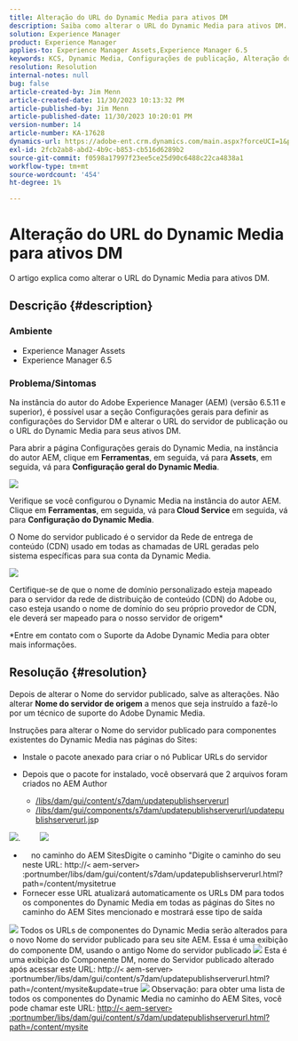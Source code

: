 ```yaml
---
title: Alteração do URL do Dynamic Media para ativos DM
description: Saiba como alterar o URL do Dynamic Media para ativos DM.
solution: Experience Manager
product: Experience Manager
applies-to: Experience Manager Assets,Experience Manager 6.5
keywords: KCS, Dynamic Media, Configurações de publicação, Alteração do URL DM
resolution: Resolution
internal-notes: null
bug: false
article-created-by: Jim Menn
article-created-date: 11/30/2023 10:13:32 PM
article-published-by: Jim Menn
article-published-date: 11/30/2023 10:20:01 PM
version-number: 14
article-number: KA-17628
dynamics-url: https://adobe-ent.crm.dynamics.com/main.aspx?forceUCI=1&pagetype=entityrecord&etn=knowledgearticle&id=0ec551ae-cd8f-ee11-8179-6045bd006268
exl-id: 2fcb2ab8-abd2-4b9c-b853-cb516d6289b2
source-git-commit: f0598a17997f23ee5ce25d90c6488c22ca4838a1
workflow-type: tm+mt
source-wordcount: '454'
ht-degree: 1%

---
```


# Alteração do URL do Dynamic Media para ativos DM


O artigo explica como alterar o URL do Dynamic Media para ativos DM.

## Descrição {#description}


### Ambiente

- Experience Manager Assets
- Experience Manager 6.5



### Problema/Sintomas


Na instância do autor do Adobe Experience Manager (AEM) (versão 6.5.11 e superior), é possível usar a seção Configurações gerais para definir as configurações do Servidor DM e alterar o URL do servidor de publicação ou o URL do Dynamic Media para seus ativos DM.

Para abrir a página Configurações gerais do Dynamic Media, na instância do autor AEM, clique em <b>Ferramentas</b>, em seguida, vá para <b>Assets</b>, em seguida, vá para <b>Configuração geral do Dynamic Media</b>.

![](assets/___12c551ae-cd8f-ee11-8179-6045bd006268___.png)

Verifique se você configurou o Dynamic Media na instância do autor AEM. Clique em <b>Ferramentas</b>, em seguida, vá para<b> Cloud Service</b> em seguida, vá para <b>Configuração do Dynamic Media</b>.

O Nome do servidor publicado é o servidor da Rede de entrega de conteúdo (CDN) usado em todas as chamadas de URL geradas pelo sistema específicas para sua conta da Dynamic Media.

![](assets/___16c551ae-cd8f-ee11-8179-6045bd006268___.png)

Certifique-se de que o nome de domínio personalizado esteja mapeado para o servidor da rede de distribuição de conteúdo (CDN) do Adobe ou, caso esteja usando o nome de domínio do seu próprio provedor de CDN, ele deverá ser mapeado para o nosso servidor de origem\*

\*Entre em contato com o Suporte da Adobe Dynamic Media para obter mais informações.


## Resolução {#resolution}


Depois de alterar o Nome do servidor publicado, salve as alterações. Não alterar <b>Nome do servidor de origem</b> a menos que seja instruído a fazê-lo por um técnico de suporte do Adobe Dynamic Media.

Instruções para alterar o Nome do servidor publicado para componentes existentes do Dynamic Media nas páginas do Sites:

- Instale o pacote anexado para criar o nó Publicar URLs do servidor
- Depois que o pacote for instalado, você observará que 2 arquivos foram criados no AEM Author

   - [/libs/dam/gui/content/s7dam/updatepublishserverurl](http://vgaur-wx-1:4502/crx/de/index.jsp#/crx.default/jcr%3aroot/libs/dam/gui/content/s7dam/updatepublishserverurl "Caminho da exibição no CRXDE Lite")
   - [/libs/dam/gui/components/s7dam/updatepublishserverurl/updatepublishserverurl.js](http://vgaur-wx-1:4502/crx/de/index.jsp#/crx.default/jcr%3aroot/libs/dam/gui/components/s7dam/updatepublishserverurl/updatepublishserverurl.jsp "Caminho da exibição no CRXDE Lite")p


![](assets/d326656d-3f49-ec11-8c62-000d3a5cbc3f.png).         ![](assets/20fc6673-3f49-ec11-8c62-000d3a5cbc3f.png)

- &#x200B;&#x200B;&#x200B; &#x200B; &#x200B; &#x200B; &#x200B;no caminho do AEM SitesDigite o caminho &quot;Digite o caminho do seu neste URL: http://`<` aem-server`>` :portnumber/libs/dam/gui/content/s7dam/updatepublishserverurl.html?path=/content/mysite&#x200B; &#x200B; &#x200B; &#x200B; &#x200B;true&#x200B; &#x200B;
- Fornecer esse URL atualizará automaticamente os URLs DM para todos os componentes do Dynamic Media em todas as páginas do Sites no caminho do AEM Sites mencionado e mostrará esse tipo de saída


![](assets/12ef597f-3f49-ec11-8c62-000d3a5cbc3f.png)
Todos os URLs de componentes do Dynamic Media serão alterados para o novo Nome do servidor publicado para seu site AEM.
Essa é uma exibição do componente DM, usando o antigo Nome do servidor publicado
![](assets/59f64ca5-4049-ec11-8c62-000d3a5cbc3f.png)
Esta é uma exibição do Componente DM, nome do Servidor publicado alterado após acessar este URL: http://`<` aem-server`>` :portnumber/libs/dam/gui/content/s7dam/updatepublishserverurl.html?path=/content/mysite&amp;update=true
![](assets/7a7449b1-4049-ec11-8c62-000d3a5cbc3f.png)
Observação: para obter uma lista de todos os componentes do Dynamic Media no caminho do AEM Sites, você pode chamar este URL: <u style="text-decoration:underline">http://`<` aem-server`>` :portnumber/libs/dam/gui/content/s7dam/updatepublishserverurl.html?path=/content/mysite</u>

&#x200B;&#x200B;&#x200B; &#x200B; &#x200B; &#x200B; &#x200B;
